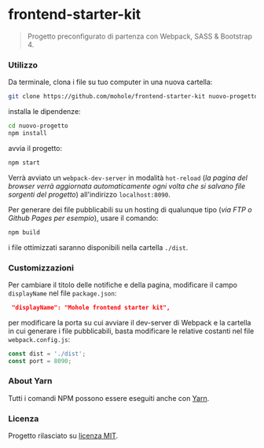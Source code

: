 # frontend-starter-kit
> Progetto preconfigurato di partenza con Webpack, SASS &amp; Bootstrap 4.

### Utilizzo
Da terminale, clona i file su tuo computer in una nuova cartella:
```bash
git clone https://github.com/mohole/frontend-starter-kit nuovo-progetto
```

installa le dipendenze:
```bash
cd nuovo-progetto
npm install
```

avvia il progetto:
```bash
npm start
```

Verrà avviato un `webpack-dev-server` in modalità `hot-reload` (*la pagina del browser verrà aggiornata automaticamente ogni volta che si salvano file sorgenti del progetto*) all'indirizzo `localhost:8090`.

Per generare dei file pubblicabili su un hosting di qualunque tipo (*via FTP o Github Pages per esempio*), usare il comando:

```bash
npm build
```

i file ottimizzati saranno disponibili nella cartella `./dist`.

### Customizzazioni
Per cambiare il titolo delle notifiche e della pagina, modificare il campo `displayName` nel file `package.json`:

```json
 "displayName": "Mohole frontend starter kit",
```

per modificare la porta su cui avviare il dev-server di Webpack e la cartella in cui generare i file pubblicabili, basta modificare le relative costanti nel file `webpack.config.js`:

```javascript
const dist = './dist';
const port = 8090;
```

### About Yarn
Tutti i comandi NPM possono essere eseguiti anche con [Yarn](https://yarnpkg.com/en/docs/migrating-from-npm).

### Licenza
Progetto rilasciato su [licenza MIT](LICENSE).
